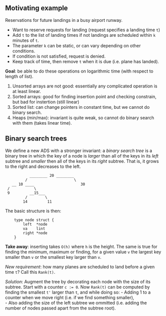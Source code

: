 ## Motivating example

Reservations for future landings in a busy airport runway. 

- Want to reserve requests for landing (request specifies a landing time `t`)
- Add `t` to the list of landing times if not landings are scheduled within `k` minutes of `t`. 
- The parameter `k` can be static, or can vary depending on other conditions.
- If condition is not satisfied, request is denied. 
- Keep track of time, then remove `t` when it is due (i.e. plane has landed).

__Goal__: be able to do these operations on logarithmic time (with respect to length of list).


1. Unsorted arrays are not good: essentially any complicated operation is at least linear.
2. Sorted arrays: good for finding insertion point and checking constrain, but bad for instertion (still linear)
3. Sorted list: can change pointers in constant time, but we cannot do binary search.
4. Heaps (min/max): invariant is quite weak, so cannot do binary search with them (takes linear time).

## Binary search trees

We define a new ADS with a stronger invariant: a _binary search tree_ is a binary tree in which the key of 
a node is _larger_ than all of the keys in its _left_ subtree and _smaller_ then all of the keys in its _right_
subtree. That is, it grows to the right and decreases to the left.

```
           ________ 20 ________
         /                     \
   __ 10 ____                     30
 /           \
 9         __15___
         /        \
        14         11

```

The basic structure is then:

```
    type node struct {
        left  *node
        va    lint
        right *node
    }
```

__Take away__: inserting takes `O(h)` where `h` is the height. The same is true for finding the minimum, maximum or finding, for
a given value `v` the largest key smaller than `v` or the smallest key larger than `v`.

_New requirement_:  how many planes are scheduled to land before a given time `t`? Call this `Rank(t)`.

_Solution_: Augment the tree by decorating each node with the size of its subtree. Start with a counter `c := 0`.
Now `Rank(t)` can be computed by finding the smallest `t'` larger than `t`, and while doing so:
    - Adding 1 to a counter when we move right (i.e. if we find something smaller),   
    - Also adding the size of the left subtree we ommitted (i.e. adding the number of nodes passed apart from the subtree root).


